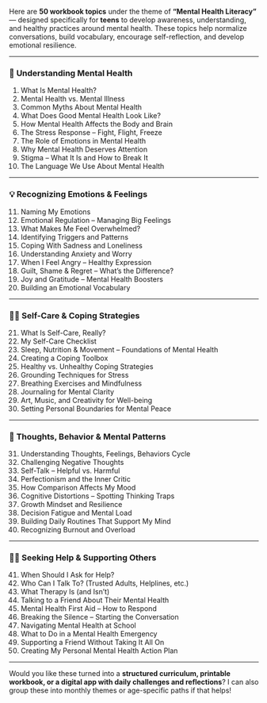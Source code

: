 Here are **50 workbook topics** under the theme of **“Mental Health Literacy”** — designed specifically for **teens** to develop awareness, understanding, and healthy practices around mental health. These topics help normalize conversations, build vocabulary, encourage self-reflection, and develop emotional resilience.

---

### 🧠 **Understanding Mental Health**
1. What Is Mental Health?  
2. Mental Health vs. Mental Illness  
3. Common Myths About Mental Health  
4. What Does Good Mental Health Look Like?  
5. How Mental Health Affects the Body and Brain  
6. The Stress Response – Fight, Flight, Freeze  
7. The Role of Emotions in Mental Health  
8. Why Mental Health Deserves Attention  
9. Stigma – What It Is and How to Break It  
10. The Language We Use About Mental Health  

---

### 💡 **Recognizing Emotions & Feelings**
11. Naming My Emotions  
12. Emotional Regulation – Managing Big Feelings  
13. What Makes Me Feel Overwhelmed?  
14. Identifying Triggers and Patterns  
15. Coping With Sadness and Loneliness  
16. Understanding Anxiety and Worry  
17. When I Feel Angry – Healthy Expression  
18. Guilt, Shame & Regret – What’s the Difference?  
19. Joy and Gratitude – Mental Health Boosters  
20. Building an Emotional Vocabulary  

---

### 🧘‍♀️ **Self-Care & Coping Strategies**
21. What Is Self-Care, Really?  
22. My Self-Care Checklist  
23. Sleep, Nutrition & Movement – Foundations of Mental Health  
24. Creating a Coping Toolbox  
25. Healthy vs. Unhealthy Coping Strategies  
26. Grounding Techniques for Stress  
27. Breathing Exercises and Mindfulness  
28. Journaling for Mental Clarity  
29. Art, Music, and Creativity for Well-being  
30. Setting Personal Boundaries for Mental Peace  

---

### 🔄 **Thoughts, Behavior & Mental Patterns**
31. Understanding Thoughts, Feelings, Behaviors Cycle  
32. Challenging Negative Thoughts  
33. Self-Talk – Helpful vs. Harmful  
34. Perfectionism and the Inner Critic  
35. How Comparison Affects My Mood  
36. Cognitive Distortions – Spotting Thinking Traps  
37. Growth Mindset and Resilience  
38. Decision Fatigue and Mental Load  
39. Building Daily Routines That Support My Mind  
40. Recognizing Burnout and Overload  

---

### 🧍‍♂️ **Seeking Help & Supporting Others**
41. When Should I Ask for Help?  
42. Who Can I Talk To? (Trusted Adults, Helplines, etc.)  
43. What Therapy Is (and Isn’t)  
44. Talking to a Friend About Their Mental Health  
45. Mental Health First Aid – How to Respond  
46. Breaking the Silence – Starting the Conversation  
47. Navigating Mental Health at School  
48. What to Do in a Mental Health Emergency  
49. Supporting a Friend Without Taking It All On  
50. Creating My Personal Mental Health Action Plan  

---

Would you like these turned into a **structured curriculum, printable workbook, or a digital app with daily challenges and reflections**? I can also group these into monthly themes or age-specific paths if that helps!